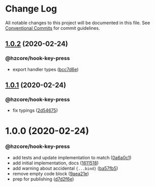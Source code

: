 # Change Log

All notable changes to this project will be documented in this file.
See [Conventional Commits](https://conventionalcommits.org) for commit guidelines.

## [1.0.2](https://github.com/hzdg/hz-core/compare/@hzcore/hook-key-press@1.0.1...@hzcore/hook-key-press@1.0.2) (2020-02-24)


### @hzcore/hook-key-press

* export handler types ([bcc7d6e](https://github.com/hzdg/hz-core/commit/bcc7d6e))


## [1.0.1](https://github.com/hzdg/hz-core/compare/@hzcore/hook-key-press@1.0.0...@hzcore/hook-key-press@1.0.1) (2020-02-24)


### @hzcore/hook-key-press

* fix typings ([2d54675](https://github.com/hzdg/hz-core/commit/2d54675))


# 1.0.0 (2020-02-24)


### @hzcore/hook-key-press

* add tests and update implementation to match ([0a6a0c1](https://github.com/hzdg/hz-core/commit/0a6a0c1))
* add initial implementation, docs ([1611518](https://github.com/hzdg/hz-core/commit/1611518))
* add warning about accidental `{...bind}` ([ba57fb5](https://github.com/hzdg/hz-core/commit/ba57fb5))
* remove empty code block ([9aea21e](https://github.com/hzdg/hz-core/commit/9aea21e))
* prep for publishing ([d7d2f6e](https://github.com/hzdg/hz-core/commit/d7d2f6e))

